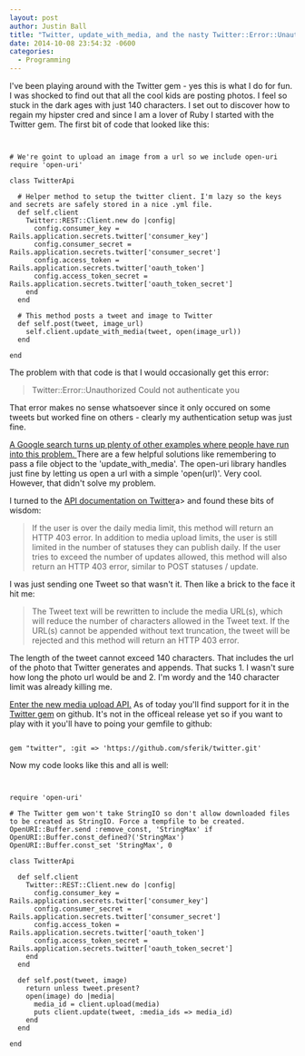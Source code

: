 ```yaml
---
layout: post
author: Justin Ball
title: "Twitter, update_with_media, and the nasty Twitter::Error::Unauthorized (Could not authenticate you) issue"
date: 2014-10-08 23:54:32 -0600
categories:
  - Programming
---
```


I've been playing around with the Twitter gem - yes this is what I do for fun. I was shocked to find out that all the cool kids are posting photos.
I feel so stuck in the dark ages with just 140 characters. I set out to discover how to regain my hipster cred and since
I am a lover of Ruby I started with the Twitter gem. The first bit of code that looked like this:

<pre><code class="ruby">

# We're goint to upload an image from a url so we include open-uri
require 'open-uri'

class TwitterApi

  # Helper method to setup the twitter client. I'm lazy so the keys and secrets are safely stored in a nice .yml file.
  def self.client
    Twitter::REST::Client.new do |config|
      config.consumer_key = Rails.application.secrets.twitter['consumer_key']
      config.consumer_secret = Rails.application.secrets.twitter['consumer_secret']
      config.access_token = Rails.application.secrets.twitter['oauth_token']
      config.access_token_secret = Rails.application.secrets.twitter['oauth_token_secret']
    end
  end

  # This method posts a tweet and image to Twitter
  def self.post(tweet, image_url)
    self.client.update_with_media(tweet, open(image_url))
  end

end
</pre></code>

The problem with that code is that I would occasionally get this error:

<blockquote>
  Twitter::Error::Unauthorized Could not authenticate you
</blockquote>

That error makes no sense whatsoever since it only occured on some tweets but worked fine on others - clearly my authentication
setup was just fine.

<a href="https://www.google.com/webhp?sourceid=chrome-instant&ion=1&espv=2&ie=UTF-8#q=twitter%20api%20Twitter%3A%3AError%3A%3AUnauthorized%20(Could%20not%20authenticate%20you)">
A Google search turns up plenty of other examples where people have run into this problem.
</a> There are a few helpful solutions like remembering to pass a file object to the 'update_with_media'. The open-uri library
handles just fine by letting us open a url with a simple 'open(url)'. Very cool. However, that didn't solve my problem.

I turned to the <a href="https://dev.twitter.com/rest/reference/post/statuses/update_with_media">API documentation on Twitter</a>a> and found these bits of wisdom:

<blockquote>
If the user is over the daily media limit, this method will return an HTTP 403 error. In addition to media upload limits, the user is still limited in the number of statuses they can publish daily. If the user tries to exceed the number of updates allowed, this method will also return an HTTP 403 error, similar to POST statuses / update.
</blockquote>

I was just sending one Tweet so that wasn't it. Then like a brick to the face it hit me:

<blockquote>
  The Tweet text will be rewritten to include the media URL(s), which will reduce the number of characters allowed in the Tweet text. If the URL(s) cannot be appended without text truncation, the tweet will be rejected and this method will return an HTTP 403 error.
</blockquote>

The length of the tweet cannot exceed 140 characters. That includes the url of the photo that Twitter generates and appends.
That sucks 1. I wasn't sure how long the photo url would be and 2. I'm wordy and the 140 character limit was already killing me. 


<a href="https://dev.twitter.com/rest/public/uploading-media-multiple-photos">Enter the new media upload API.</a> 
As of today you'll find support for it in the <a href="https://github.com/sferik/twitter">Twitter gem</a> on github. It's not in the officeal release yet so 
if you want to play with it you'll have to poing your gemfile to github:

<pre><code class="ruby">
gem "twitter", :git => 'https://github.com/sferik/twitter.git'
</pre></code>

Now my code looks like this and all is well:

<pre><code class="ruby">

require 'open-uri'

# The Twitter gem won't take StringIO so don't allow downloaded files to be created as StringIO. Force a tempfile to be created.
OpenURI::Buffer.send :remove_const, 'StringMax' if OpenURI::Buffer.const_defined?('StringMax')
OpenURI::Buffer.const_set 'StringMax', 0

class TwitterApi

  def self.client
    Twitter::REST::Client.new do |config|
      config.consumer_key = Rails.application.secrets.twitter['consumer_key']
      config.consumer_secret = Rails.application.secrets.twitter['consumer_secret']
      config.access_token = Rails.application.secrets.twitter['oauth_token']
      config.access_token_secret = Rails.application.secrets.twitter['oauth_token_secret']
    end
  end

  def self.post(tweet, image)
    return unless tweet.present?
    open(image) do |media|
      media_id = client.upload(media)
      puts client.update(tweet, :media_ids => media_id)
    end
  end

end

</pre></code>

